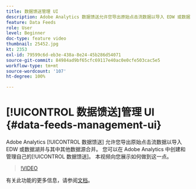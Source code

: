 ```yaml
---
title: 数据馈送管理 UI
description: Adobe Analytics 数据馈送允许您导出原始点击流数据以导入 EDW 或数据湖并与其中其他数据源合并。 您可以在 Adobe Analytics 中创建和管理自己的数据馈送。 本视频向您展示如何做到这一点。
feature: Data Feeds
role: User
level: Beginner
doc-type: feature video
thumbnail: 25452.jpg
kt: 2353
exl-id: 79599c6d-eb3e-438a-8e24-45b286d54071
source-git-commit: 84984ad9bf65cfc69117e40ac0e0cfe503cac5e5
workflow-type: tm+mt
source-wordcount: '107'
ht-degree: 100%

---
```


# [!UICONTROL 数据馈送]管理 UI {#data-feeds-management-ui}

Adobe Analytics [!UICONTROL 数据馈送] 允许您导出原始点击流数据以导入 EDW 或数据湖并与其中其他数据源合并。 您可以在 Adobe Analytics 中创建和管理自己的[!UICONTROL 数据馈送]。 本视频向您展示如何做到这一点。

>[!VIDEO](https://video.tv.adobe.com/v/3428569/?quality=12&learn=on&captions=chi_hans)

有关此功能的更多信息，请参阅[文档](https://experienceleague.adobe.com/docs/analytics/export/analytics-data-feed/df-manage-feeds.html?lang=zh-Hans#)。
